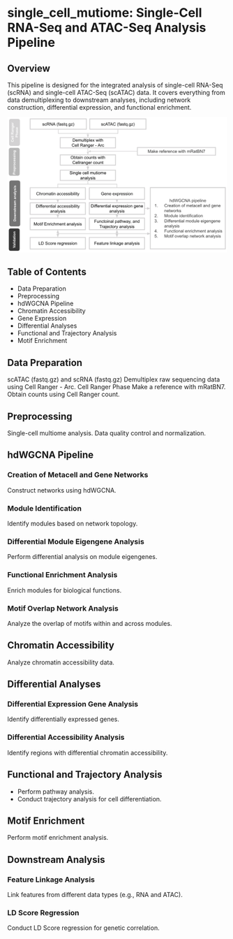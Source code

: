 # single_cell_mutiome: Single-Cell RNA-Seq and ATAC-Seq Analysis Pipeline

## Overview
This pipeline is designed for the integrated analysis of single-cell RNA-Seq (scRNA) and single-cell ATAC-Seq (scATAC) data. It covers everything from data demultiplexing to downstream analyses, including network construction, differential expression, and functional enrichment.

![My Image](https://github.com/mdsoapbrain/single_cell_mutiome/blob/main/%E6%88%AA%E5%9C%96%202023-08-27%20%E4%B8%8B%E5%8D%886.43.49.png)


## Table of Contents
- Data Preparation
- Preprocessing
- hdWGCNA Pipeline
- Chromatin Accessibility
- Gene Expression
- Differential Analyses
- Functional and Trajectory Analysis
- Motif Enrichment


## Data Preparation
scATAC (fastq.gz) and scRNA (fastq.gz)
Demultiplex raw sequencing data using Cell Ranger - Arc.
Cell Ranger Phase
Make a reference with mRatBN7.
Obtain counts using Cell Ranger count.
## Preprocessing
Single-cell multiome analysis.
Data quality control and normalization.
## hdWGCNA Pipeline
### Creation of Metacell and Gene Networks
Construct networks using hdWGCNA.
### Module Identification
Identify modules based on network topology.
### Differential Module Eigengene Analysis
Perform differential analysis on module eigengenes.
### Functional Enrichment Analysis
Enrich modules for biological functions.
### Motif Overlap Network Analysis
Analyze the overlap of motifs within and across modules.

## Chromatin Accessibility
Analyze chromatin accessibility data.


## Differential Analyses
### Differential Expression Gene Analysis
Identify differentially expressed genes.
### Differential Accessibility Analysis
Identify regions with differential chromatin accessibility.
## Functional and Trajectory Analysis
- Perform pathway analysis.
- Conduct trajectory analysis for cell differentiation.
  
## Motif Enrichment
Perform motif enrichment analysis.

## Downstream Analysis
### Feature Linkage Analysis
Link features from different data types (e.g., RNA and ATAC).
### LD Score Regression
Conduct LD Score regression for genetic correlation.














